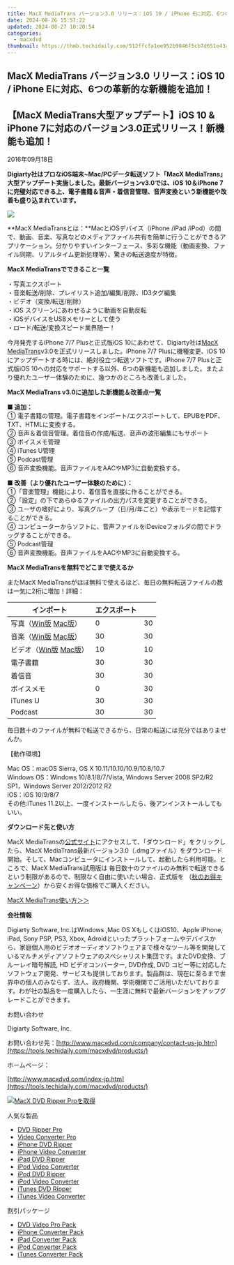 ```yaml
---
title: MacX MediaTrans バージョン3.0 リリース：iOS 10 / iPhone Eに対応、6つの革新的な新機能を追加！
date: 2024-08-26 15:57:22
updated: 2024-08-27 10:20:54
categories:
  - macxdvd
thumbnail: https://thmb.techidaily.com/512ffcfa1ee952b9846f5cb7d651e43a3e26903ab25eda358cd1badd2bb5aa9c.jpg
---
```


## MacX MediaTrans バージョン3.0 リリース：iOS 10 / iPhone Eに対応、6つの革新的な新機能を追加！

## 【MacX MediaTrans大型アップデート】iOS 10 & iPhone 7に対応のバージョン3.0正式リリース！新機能も追加！

2016年09月18日

**Digiarty社はプロなiOS端末\~Mac/PCデータ転送ソフト「MacX MediaTrans」大型アップデート実施しました。最新バージョンv3.0では、iOS 10＆iPhone 7に完璧対応できる上、電子書籍＆音声・着信音管理、音声変換という新機能や改善も盛り込まれています。**

[![](https://www.macxdvd.com/press-room/image/macx-mediatrans-update-jp02.jpg)](https://tools.techidaily.com/macxdvd/products/)

**MacX MediaTransとは：**MacとiOSデバイス（iPhone /iPad /iPod）の間で、動画、音楽、写真などのメディアファイル共有を簡単に行うことができるアプリケーション。分かりやすいインターフェース、多彩な機能（動画変換、ファイル同期、リアルタイム更新処理等）、驚きの転送速度が特徴。

**MacX MediaTransでできること一覧**

・写真エクスポート  
・音楽転送/削除、プレイリスト追加/編集/削除、ID3タグ編集  
・ビデオ（変換/転送/削除）  
・iOS スクリーンにあわせるように動画を自動反転  
・iOSデバイスをUSBメモリーとして使う  
・ロード/転送/変換スピード業界随一！

今月発売するiPhone 7/7 Plusと正式版iOS 10にあわせて、Digiarty社は[MacX MediaTrans](https://tools.techidaily.com/macxdvd/products/)v3.0を正式リリースしました。iPhone 7/7 Plusに機種変更、iOS 10にアップデートする時には、絶対役立つ転送ソフトです。iPhone 7/7 Plusと正式版iOS 10への対応をサポートする以外、6つの新機能も追加しました。またより優れたユーザー体験のために、幾つかのところも改善しました。

**MacX MediaTrans v3.0に追加した新機能＆改善点一覧**

**■ 追加：**  
 ① 電子書籍の管理。電子書籍をインポート/エクスポートして、EPUBをPDF、TXT、HTMLに変換する。  
 ② 音声＆着信音管理。着信音の作成/転送、音声の波形編集にもサポート  
 ③ ボイスメモ管理  
 ④ iTunes U管理  
 ⑤ Podcast管理  
 ⑥ 音声変換機能。音声ファイルをAACやMP3に自動変換する。  

**■ 改善（より優れたユーザー体験のために）：**  
 ①「音楽管理」機能により、着信音を直接に作ることができる。  
 ②「設定」の下であらゆるファイルの出力パスを変更することができる。  
 ③ ユーザの嗜好により、写真グループ（日/月/年ごと）や表示モードを記憶することができる。  
 ④ コンピューターからソフトに、音声ファイルをiDeviceフォルダの間でドラッグすることができる。  
 ⑤ Podcast管理  
 ⑥ 音声変換機能。音声ファイルをAACやMP3に自動変換する。  

**MacX MediaTransを無料でどこまで使えるか**

またMacX MediaTransがほぼ無料で使えるほど、毎日の無料転送ファイルの数は一気に2桁に増加！詳細：

| インポート                                                                                                                                                                                                                     | エクスポート |    |
| ------------------------------------------------------------------------------------------------------------------------------------------------------------------------------------------------------------------------- | ------ | -- |
| 写真（[Win版](https://tools.techidaily.com/winxdvd/products/) [Mac版](https://tools.techidaily.com/macxdvd/products/)）         | 0      | 30 |
| 音楽（[Win版](https://tools.techidaily.com/winxdvd/products/) [Mac版](https://tools.techidaily.com/macxdvd/products/)）           | 30     | 30 |
| ビデオ（[Win版](https://tools.techidaily.com/winxdvd/products/) [Mac版](https://tools.techidaily.com/macxdvd/products/)） | 10     | 10 |
| 電子書籍                                                                                                                                                                                                                      | 30     | 30 |
| 着信音                                                                                                                                                                                                                       | 30     | 30 |
| ボイスメモ                                                                                                                                                                                                                     | 0      | 30 |
| iTunes U                                                                                                                                                                                                                  | 30     | 30 |
| Podcast                                                                                                                                                                                                                   | 30     | 30 |

毎日数十のファイルが無料で転送できるから、日常の転送には充分ではありませんか。

【動作環境】

Mac OS：macOS Sierra, OS X 10.11/10.10/10.9/10.8/10.7   
 Windows OS：Windows 10/8.1/8/7/Vista, Windows Server 2008 SP2/R2 SP1，Windows Server 2012/2012 R2  
 iOS：iOS 10/9/8/7   
 その他:iTunes 11.2以上、一度インストールしたら、後アンインストールしてもいい。

**ダウンロード先と使い方**

MacX MediaTransの[公式サイト](https://tools.techidaily.com/macxdvd/products/)にアクセスして、「ダウンロード」をクリックしたら、MacX MediaTrans最新バージョン3.0（.dmgファイル）をダウンロード開始。そして、Macコンピュータにインストールして、起動したら利用可能。ところで、MacX MediaTrans試用版は 毎日数十のファイルのみ無料で転送できるという制限があるので、制限なく自由に使いたい場合、正式版を （[秋のお得キャンペーン](https://tools.techidaily.com/macxdvd/products/)）から安くお得な価格でご購入ください。  
  
[MacX MediaTrans使い方＞＞](https://tools.techidaily.com/macxdvd/products/)

**会社情報**

Digiarty Software, Inc.はWindows ,Mac OS XもしくはiOS10、Apple iPhone, iPad, Sony PSP, PS3, Xbox, Adroidといったプラットフォームやデバイスから、家庭個人用のビデオオーディオソフトウェアまで様々なツール等を開発しているマルチメディアソフトウェアのスペシャリスト集団です。またDVD変換、ブルーレイ暗号解読, HD ビデオコンバーター, DVD作成, DVD コピー等に対応したソフトウェア開発、サービスも提供しております。製品群は、現在に至るまで世界中の個人のみならず、法人、政府機関、学術機関でご活用いただいております。わが社の製品を一度購入したら、一生涯に無料で最新バージョンをアップグレードことができます。

お問い合わせ

Digiarty Software, Inc.

お問い合わせ先：[http://www.macxdvd.com/company/contact-us-jp.htm](https://tools.techidaily.com/macxdvd/products/) 

ホームページ：

[http://www.macxdvd.com/index-jp.htm](https://tools.techidaily.com/macxdvd/products/) 

[![MacX DVD Ripper Proを取得](https://www.macxdvd.com/press-room/../banner/200-jp.png)](https://tools.techidaily.com/macxdvd/products/) 

人気な製品

* [DVD Ripper Pro](https://tools.techidaily.com/macxdvd/products/)
* [Video Converter Pro](https://tools.techidaily.com/macxdvd/products/)
* [iPhone DVD Ripper](https://tools.techidaily.com/macxdvd/products/)
* [iPhone Video Converter](https://tools.techidaily.com/macxdvd/products/)
* [iPad DVD Ripper](https://tools.techidaily.com/macxdvd/products/)
* [iPod Video Converter](https://tools.techidaily.com/macxdvd/products/)
* [iPod DVD Ripper](https://tools.techidaily.com/macxdvd/products/)
* [iPod Video Converter](https://tools.techidaily.com/macxdvd/products/)
* [iTunes DVD Ripper](https://tools.techidaily.com/macxdvd/products/)
* [iTunes Video Converter](https://tools.techidaily.com/macxdvd/products/)

割引パッケージ

* [DVD Video Pro Pack](https://tools.techidaily.com/macxdvd/products/)
* [iPhone Converter Pack](https://tools.techidaily.com/macxdvd/products/)
* [iPad Converter Pack](https://tools.techidaily.com/macxdvd/products/)
* [iPod Converter Pack](https://tools.techidaily.com/macxdvd/products/)
* [iTunes Converter Pack](https://tools.techidaily.com/macxdvd/products/)

<ins class="adsbygoogle"
     style="display:block"
     data-ad-format="autorelaxed"
     data-ad-client="ca-pub-7571918770474297"
     data-ad-slot="1223367746"></ins>



<ins class="adsbygoogle"
     style="display:block"
     data-ad-client="ca-pub-7571918770474297"
     data-ad-slot="8358498916"
     data-ad-format="auto"
     data-full-width-responsive="true"></ins>
